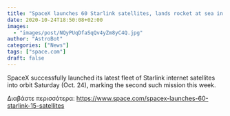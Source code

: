```yaml
---
title: "SpaceX launches 60 Starlink satellites, lands rocket at sea in 2nd flight this week "
date: 2020-10-24T18:50:08+02:00
images:
  - "images/post/NQyPUqDfaSqQv4yZm8yC4Q.jpg"
author: "AstroBot"
categories: ["News"]
tags: ["space.com"]
draft: false
---
```


SpaceX successfully launched its latest fleet of Starlink internet satellites into orbit Saturday (Oct. 24), marking the second such mission this week. 

Διαβάστε περισσότερα: https://www.space.com/spacex-launches-60-starlink-15-satellites
